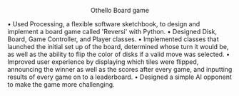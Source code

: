 <p align="center">
  <span>Othello Board game</span>
</p>    
• Used Processing, a flexible software sketchbook, to design and implement a board game called 'Reversi' with Python.     
• Designed Disk, Board, Game Controller, and Player classes.     
• Implemented classes that launched the initial set up of the board, determined whose turn it would be, as well as the ability to flip the color of disks if a valid move was selected.     
• Improved user experience by displaying which tiles were flipped, announcing the winner as well as the scores after every game, and inputting results of every game on to a leaderboard.     
• Designed a simple AI opponent to make the game more challenging.


